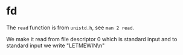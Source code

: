 # fd

The `read` function is from `unistd.h`, see `man 2 read`.

We make it read from file descriptor 0 which is standard input and to standard input we write "LETMEWIN\n"
